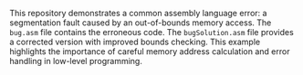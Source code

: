This repository demonstrates a common assembly language error: a segmentation fault caused by an out-of-bounds memory access.  The `bug.asm` file contains the erroneous code. The `bugSolution.asm` file provides a corrected version with improved bounds checking. This example highlights the importance of careful memory address calculation and error handling in low-level programming.